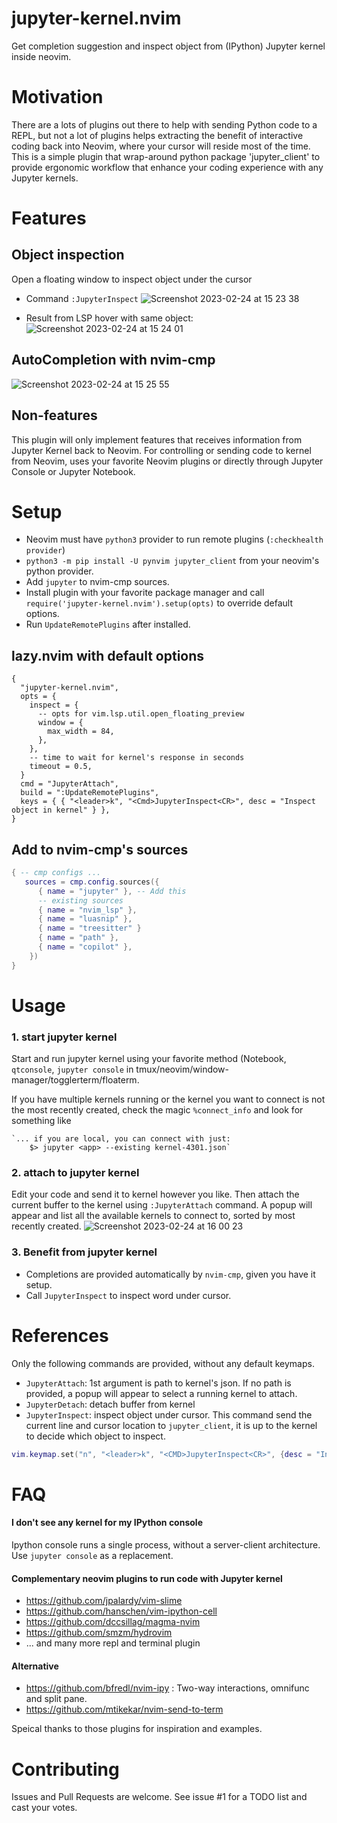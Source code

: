 # jupyter-kernel.nvim
Get completion suggestion and inspect object from (IPython) Jupyter kernel inside neovim. 


# Motivation
There are a lots of plugins out there to help with sending Python code to a REPL, but not a lot of plugins helps extracting the benefit of interactive coding back into Neovim, where your cursor will reside most of the time. 
This is a simple plugin that wrap-around python package 'jupyter_client' to provide ergonomic workflow that enhance your coding experience with any Jupyter kernels.

# Features
## Object inspection
Open a floating window to inspect  object under the cursor 

- Command `:JupyterInspect`
![Screenshot 2023-02-24 at 15 23 38](https://user-images.githubusercontent.com/12573521/221217194-c18b98ec-0100-4865-a133-9a043a09bcaf.png)

- Result from LSP hover with same object:
![Screenshot 2023-02-24 at 15 24 01](https://user-images.githubusercontent.com/12573521/221217272-03676fd6-ed59-4dc3-8e03-4a8e66931fcb.png)

## AutoCompletion with nvim-cmp
![Screenshot 2023-02-24 at 15 25 55](https://user-images.githubusercontent.com/12573521/221217793-c6f12569-6049-4427-855d-15e850d889f3.png)

## Non-features
This plugin will only implement features that receives information from Jupyter Kernel back to Neovim.
For controlling or sending code to kernel from Neovim, uses your favorite Neovim plugins or directly through Jupyter Console or Jupyter Notebook.

# Setup

- Neovim must have `python3` provider to run remote plugins (`:checkhealth provider`)
- `python3 -m pip install -U pynvim jupyter_client` from your neovim's python provider.
- Add `jupyter` to nvim-cmp sources.
- Install plugin with your favorite package manager and call `require('jupyter-kernel.nvim').setup(opts)` to override default options.
- Run `UpdateRemotePlugins` after installed.

## lazy.nvim with default options
```
{ 
  "jupyter-kernel.nvim", 
  opts = {
    inspect = {
      -- opts for vim.lsp.util.open_floating_preview
      window = {
        max_width = 84,
      },
    },
    -- time to wait for kernel's response in seconds
    timeout = 0.5,
  }
  cmd = "JupyterAttach",
  build = ":UpdateRemotePlugins",
  keys = { { "<leader>k", "<Cmd>JupyterInspect<CR>", desc = "Inspect object in kernel" } },
}
```

## Add to nvim-cmp's sources
```lua
{ -- cmp configs ...
   sources = cmp.config.sources({
      { name = "jupyter" }, -- Add this
      -- existing sources
      { name = "nvim_lsp" },
      { name = "luasnip" },
      { name = "treesitter" }
      { name = "path" },
      { name = "copilot" },
    })
}
```

# Usage

### 1. start jupyter kernel
Start and run jupyter kernel using your favorite method (Notebook, `qtconsole`, `jupyter console` in tmux/neovim/window-manager/togglerterm/floaterm.

If you have multiple kernels running or the kernel you want to connect is not the most recently created, check the magic `%connect_info` and look for something like 
```
`... if you are local, you can connect with just:
    $> jupyter <app> --existing kernel-4301.json`
```

### 2. attach to jupyter kernel
Edit your code and send it to kernel however you like. Then attach the current buffer to the kernel using `:JupyterAttach` command.
A popup will appear and list all the available kernels to connect to, sorted by most recently created. 
![Screenshot 2023-02-24 at 16 00 23](https://user-images.githubusercontent.com/12573521/221226323-587c4823-7ab6-42dd-abf0-5bde499eca89.png)

### 3. Benefit from jupyter kernel
- Completions are provided automatically by `nvim-cmp`, given you have it setup.
- Call `JupyterInspect` to inspect word under cursor.


# References
Only the following commands are provided, without any default keymaps.
- `JupyterAttach`: 1st argument is path to kernel's json. If no path is provided, a popup will appear to select a running kernel to attach.
- `JupyterDetach`: detach buffer from kernel
- `JupyterInspect`: inspect object under cursor. This command send the current line and cursor location to `jupyter_client`, it is up to the kernel to decide which object to inspect.

```lua
vim.keymap.set("n", "<leader>k", "<CMD>JupyterInspect<CR>", {desc = "Inspect object"})
```

# FAQ

#### I don't see any kernel for my IPython console
Ipython console runs a single process, without a server-client architecture. Use `jupyter console` as a replacement.

#### Complementary neovim plugins to run code with Jupyter kernel
- https://github.com/jpalardy/vim-slime
- https://github.com/hanschen/vim-ipython-cell
- https://github.com/dccsillag/magma-nvim
- https://github.com/smzm/hydrovim
- ... and many more repl and terminal plugin

#### Alternative
- https://github.com/bfredl/nvim-ipy : Two-way interactions, omnifunc and split pane. 
- https://github.com/mtikekar/nvim-send-to-term

Speical thanks to those plugins for inspiration and examples.

# Contributing
Issues and Pull Requests are welcome. See issue #1 for a TODO list and cast your votes.
